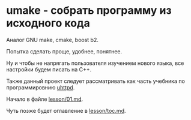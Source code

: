 # umake - собрать программу из исходного кода

Аналог GNU make, cmake, boost b2.

Попытка сделать проще, удобнее, понятнее.

Ну и чтобы не напрягать пользователя изучением нового языка, все настройки будем писать на C++.

Также данный проект следует рассматривать как часть учебника по программировнию [uhttpd](https://github.com/ulresh/uhttpd).

Начало в файле [lesson/01.md](lesson/01.md).

Чуть позже будет оглавление в [lesson/toc.md](lesson/toc.md).
